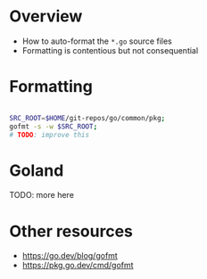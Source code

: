 # Overview
- How to auto-format the `*.go` source files
- Formatting is contentious but not consequential


# Formatting
```bash

SRC_ROOT=$HOME/git-repos/go/common/pkg;
gofmt -s -w $SRC_ROOT;
# TODO: improve this
```

# Goland
TODO: more here


# Other resources
- https://go.dev/blog/gofmt
- https://pkg.go.dev/cmd/gofmt
